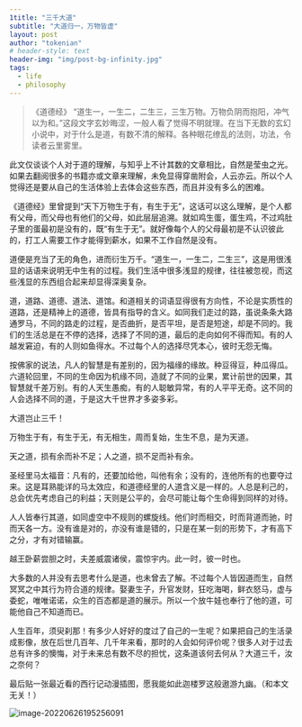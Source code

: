 ```yaml
---
1title: "三千大道"
subtitle: "大道归一，万物皆虚"
layout: post
author: "tokenian"
# header-style: text
header-img: "img/post-bg-infinity.jpg"
tags:
  - life
  - philosophy
---
```

> 《道德经》 “道生一，一生二，二生三，三生万物。万物负阴而抱阳，冲气以为和。”这段文字玄妙晦涩，一般人看了觉得不明就理。在当下无数的玄幻小说中，对于什么是道，有数不清的解释。各种眼花缭乱的法则，功法，令读者云里雾里。

此文仅谈谈个人对于道的理解，与知乎上不计其数的文章相比，自然是莹虫之光。如果去翻阅很多的书籍亦或文章来理解，未免显得穿凿附会，人云亦云。所以个人觉得还是要从自己的生活体验上去体会这些东西，而且并没有多么的困难。

《道德经》里曾提到“天下万物生于有，有生于无”，这话可以这么理解，是个人都有父母，而父母也有他们的父母，如此层层追溯。就如鸡生蛋，蛋生鸡，不过鸡肚子里的蛋最初是没有的，既“有生于无”。就好像每个人的父母最初是不认识彼此的，打工人需要工作才能得到薪水，如果不工作自然是没有。

道便是充当了无的角色，进而衍生万千。“道生一，一生二，二生三”，这是用很浅显的话语来说明无中生有的过程。我们生活中很多浅显的规律，往往被忽视，而这些浅显的东西组合起来却显得深奥复杂。

道，道路、道德、道法、道馆。和道相关的词语显得很有方向性，不论是实质性的道路，还是精神上的道德，皆具有指导的含义。如同我们走过的路，虽说条条大路通罗马，不同的路走的过程，是否曲折，是否平坦，是否是短途，却是不同的。我们的生活总是在不停的选择，选择了不同的道，最后的走向如何不得而知。有的人越发窘迫，有的人则如鱼得水。不过每个人的选择尽凭本心，彼时无怨无悔。

按佛家的说法，凡人的智慧是有差别的，因为福缘的缘故。种豆得豆，种瓜得瓜。六道轮回里，不同的生命因为机缘不同，造就了不同的业果，累计前世的因果，其智慧就千差万别。有的人天生愚痴，有的人聪敏异常，有的人平平无奇。这不同的人会选择不同的道，于是这大千世界才多姿多彩。

大道岂止三千！

万物生于有，有生于无，有无相生，周而复始，生生不息，是为天道。

天之道，损有余而补不足；人之道，损不足而补有余。

圣经里马太福音：凡有的，还要加给他，叫他有余；没有的，连他所有的也要夺过来。这是耳熟能详的马太效应，和道德经里的人道含义是一样的。人总是利己的，总会优先考虑自己的利益；天则是公平的，会尽可能让每个生命得到同样的对待。

人人皆奉行其道，如同虚空中不规则的螺旋线。他们时而相交，时而背道而驰，时而天各一方。没有谁是对的，亦没有谁是错的，只是在某一刻的形势下，才有高下之分，才有对错输赢。

越王卧薪尝胆之时，夫差威震诸侯，震惊宇内。此一时，彼一时也。

大多数的人并没有去思考什么是道，也未曾去了解。不过每个人皆因道而生，自然冥冥之中其行为符合道的规律。娶妻生子，升官发财，狂吃海喝，鲜衣怒马，虚与委蛇，唯唯诺诺，众生的百态都是道的展示。所以一个放牛娃也奉行了他的道，可能他自己不知道而已。

人生百年，须臾刹那！有多少人好好的度过了自己的一生呢？如果把自己的生活录成影像，放在后世几百年、几千年来看，那时的人会如何评价呢？很多人对于过去总有许多的懊悔，对于未来总有数不尽的担忧，这条道该何去何从？大道三千，汝之奈何？

最后贴一张最近看的西行记动漫插图，愿我能如此迦楼罗这般遨游九幽。（和本文无关！）

![image-20220626195256091](https://gitee.com/tokenian/images-bed/raw/master/img/202206261952586.png)
